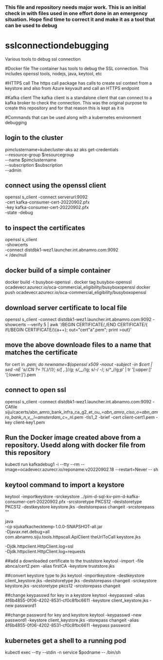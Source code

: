 ### This file and repository needs major work. This is an initial check in with files used in one effort done in an emergency situation. Hope find time to correct it and make it as a tool that can be used to debug


# sslconnectiondebugging
Various tools to debug ssl connection

#Docker file
The container has tools to debug the SSL connection. This includes openssl tools, nodejs, 
java, keytool, etc

#HTTPS call
The https call package has calls to create ssl context from a keystore and also from
Azure keyvault and call an HTTPS endpoint

#Kafka client
The kafka client is a standalone client that can connect to a kafka broker to check the
connection. This was the original purpose to create this repository and for that reason
this is kept as it is

#Commands that can be used along with a kubernetes environment debugging

## login to the cluster
pimclustername=kubecluster-aks
az aks get-credentials \
--resource-group $resourcegroup \
--name $pimclustername \
--subscription $subscription \
--admin

## connect using the openssl client
openssl s_client -connect serverurl:9092 \
-cert kafka-consumer-cert-20220902.pfx \
-key kafka-consumer-cert-20220902.pfx  \
-state -debug

## to inspect the certificates
openssl s_client \
-showcerts \
-connect distdbk1-wez1.launcher.int.abnamro.com:9092 \
< /dev/null


## docker build of a simple container
docker build -t busybox-openssl .
docker tag busybox-openssl ocadevecr.azurecr.io/oca-commercial_eligibility/busyboxopenssl
docker push ocadevecr.azurecr.io/oca-commercial_eligibility/busyboxopenssl


## download server certificate to local file
openssl s_client -connect distdbk1-wez1.launcher.int.abnamro.com:9092 -showcerts  --verify 5 |  awk '/BEGIN CERTIFICATE/,/END CERTIFICATE/{ if(/BEGIN CERTIFICATE/){a++}; out="cert"a".pem"; print >out}'

## move the above downloade files to a name that matches the certificate
for cert in *.pem; do newname=$(openssl x509 -noout -subject -in $cert | sed -nE 's/.*CN ?= ?(.*)/\1/; s/[ ,.*]/_/g; s/__/_/g; s/_-_/ -/; s/^_//g;p' | tr '[:upper:]' '[:lower:]').pem

## connect to open ssl
openssl s_client -connect distdbk1-wez1.launcher.int.abnamro.com:9092 -CAfile siju/cacerts/abn_amro_bank_infra_ca_g2_et_ou_\=_abn_amro_ciso_o_\=_abn_amro_bank_n_v__l_\=_amsterdam_c_\=_nl.pem -tls1_2 -brief -cert client-cert1.pem -key client-key1.pem

## Run the Docker image created above from a repository. Usedd along with docker file from this repository
kubectl run kafkadebug1 -i --tty --rm --image=ocadevecr.azurecr.io/reponame:v20220902.18 --restart=Never -- sh

## keytool command to import a keystore
keytool -importkeystore -srckeystore ../pim-d-sql-kv-pim-d-kafka-consumer-cert-20220902.pfx -srcstoretype PKCS12 -deststoretype PKCS12 -destkeystore keystore.jks -deststorepass changeit -srcstorepass ""

java \
-cp sijukafkachecktemp-1.0.0-SNAPSHOT-all.jar \
-Djavax.net.debug=all \
com.abnamro.siju.tools.httpscall.ApiClient theUrlToCall keystore.jks

-Djdk.httpclient.HttpClient.log=ssl \
-Djdk.httpclient.HttpClient.log=requests


##add a downloaded certificate to the truststore
keytool -import -file abnca/cert2.pem  -alias firstCA -keystore truststore.jks

##convert keystore type to jks
keytool -importkeystore -destkeystore client_keystore.jks -deststoretype jks -deststorepass changeit -srckeystore keystore.jks  -srcstoretype pkcs12 -srcstorepass changeit

##change keypasswd for key in a keystore
keytool -keypasswd -alias 4f6b4855-0f06-4202-8531-cf0c8fbc6611 -keystore client_keystore.jks -new password1

##change password for key and keystore
keytool -keypasswd -new password1 -keystore client_keystore.jks -storepass changeit -alias 4f6b4855-0f06-4202-8531-cf0c8fbc6611 -keypass password

## kubernetes get a shell to a running pod
kubectl exec --tty --stdin -n service $podname -- /bin/sh


